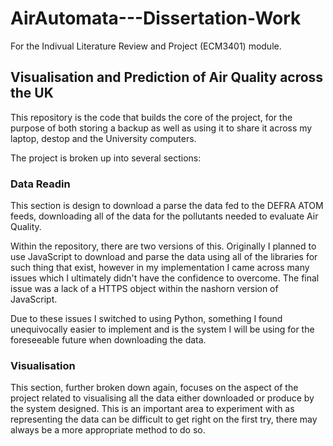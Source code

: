 # AirAutomata---Dissertation-Work

For the Indivual Literature Review and Project (ECM3401) module.

## Visualisation and Prediction of Air Quality across the UK

This repository is the code that builds the core of the project, for the purpose of both storing a backup as well as using it to share it across my laptop, destop and the University computers.

The project is broken up into several sections:

### Data Readin

This section is design to download a parse the data fed to the DEFRA ATOM feeds, downloading all of the data for the pollutants needed to evaluate Air Quality.

Within the repository, there are two versions of this. Originally I planned to use JavaScript to download and parse the data using all of the libraries for such thing that exist, however in my implementation I came across many issues which I ultimately didn't have the confidence to overcome. The final issue was a lack of a HTTPS object within the nashorn version of JavaScript.

Due to these issues I switched to using Python, something I found unequivocally easier to implement and is the system I will be using for the foreseeable future when downloading the data.

### Visualisation

This section, further broken down again, focuses on the aspect of the project related to visualising all the data either downloaded or produce by the system designed. This is an important area to experiment with as representing the data can be difficult to get right on the first try, there may always be a more appropriate method to do so.
